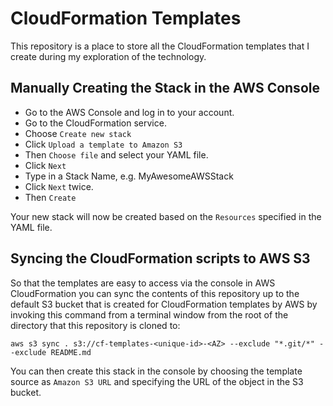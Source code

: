 # CloudFormation Templates

This repository is a place to store all the CloudFormation templates that I create during my exploration of the technology. 

## Manually Creating the Stack in the AWS Console

  - Go to the AWS Console and log in to your account. 
  - Go to the CloudFormation service. 
  - Choose `Create new stack`
  - Click `Upload a template to Amazon S3`
  - Then `Choose file` and select your YAML file.
  - Click `Next`
  - Type in a Stack Name, e.g. MyAwesomeAWSStack
  - Click `Next` twice.
  - Then `Create`

Your new stack will now be created based on the `Resources` specified in the YAML file.

## Syncing the CloudFormation scripts to AWS S3

So that the templates are easy to access via the console in AWS CloudFormation you can sync the contents of this repository up to the default S3 bucket that is created for CloudFormation templates by AWS by invoking this command from a terminal window from the root of the directory that this repository is cloned to:

`aws s3 sync . s3://cf-templates-<unique-id>-<AZ> --exclude "*.git/*" --exclude README.md`

You can then create this stack in the console by choosing the template source as `Amazon S3 URL` and specifying the URL of the object in the S3 bucket.
